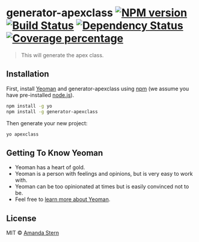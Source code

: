 # generator-apexclass [![NPM version][npm-image]][npm-url] [![Build Status][travis-image]][travis-url] [![Dependency Status][daviddm-image]][daviddm-url] [![Coverage percentage][coveralls-image]][coveralls-url]
> This will generate the apex class.

## Installation

First, install [Yeoman](http://yeoman.io) and generator-apexclass using [npm](https://www.npmjs.com/) (we assume you have pre-installed [node.js](https://nodejs.org/)).

```bash
npm install -g yo
npm install -g generator-apexclass
```

Then generate your new project:

```bash
yo apexclass
```

## Getting To Know Yeoman

 * Yeoman has a heart of gold.
 * Yeoman is a person with feelings and opinions, but is very easy to work with.
 * Yeoman can be too opinionated at times but is easily convinced not to be.
 * Feel free to [learn more about Yeoman](http://yeoman.io/).

## License

MIT © [Amanda Stern]()


[npm-image]: https://badge.fury.io/js/generator-apexclass.svg
[npm-url]: https://npmjs.org/package/generator-apexclass
[travis-image]: https://travis-ci.org//generator-apexclass.svg?branch=master
[travis-url]: https://travis-ci.org//generator-apexclass
[daviddm-image]: https://david-dm.org//generator-apexclass.svg?theme=shields.io
[daviddm-url]: https://david-dm.org//generator-apexclass
[coveralls-image]: https://coveralls.io/repos//generator-apexclass/badge.svg
[coveralls-url]: https://coveralls.io/r//generator-apexclass
